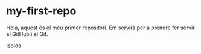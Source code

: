 # my-first-repo

Hola, aquest és el meu primer repositori. Em servirà per a prendre fer servir el GitHub i el Git.

Isolda
